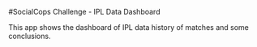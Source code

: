 #SocialCops Challenge - IPL Data Dashboard

This app shows the dashboard of IPL data history of matches and some conclusions.
